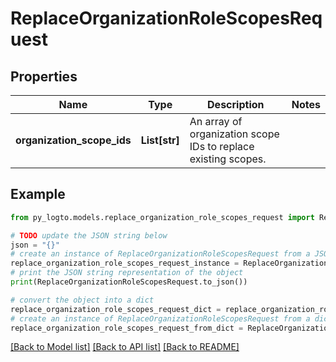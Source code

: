 # ReplaceOrganizationRoleScopesRequest


## Properties

Name | Type | Description | Notes
------------ | ------------- | ------------- | -------------
**organization_scope_ids** | **List[str]** | An array of organization scope IDs to replace existing scopes. | 

## Example

```python
from py_logto.models.replace_organization_role_scopes_request import ReplaceOrganizationRoleScopesRequest

# TODO update the JSON string below
json = "{}"
# create an instance of ReplaceOrganizationRoleScopesRequest from a JSON string
replace_organization_role_scopes_request_instance = ReplaceOrganizationRoleScopesRequest.from_json(json)
# print the JSON string representation of the object
print(ReplaceOrganizationRoleScopesRequest.to_json())

# convert the object into a dict
replace_organization_role_scopes_request_dict = replace_organization_role_scopes_request_instance.to_dict()
# create an instance of ReplaceOrganizationRoleScopesRequest from a dict
replace_organization_role_scopes_request_from_dict = ReplaceOrganizationRoleScopesRequest.from_dict(replace_organization_role_scopes_request_dict)
```
[[Back to Model list]](../README.md#documentation-for-models) [[Back to API list]](../README.md#documentation-for-api-endpoints) [[Back to README]](../README.md)


